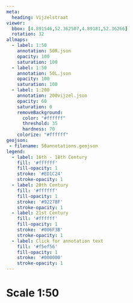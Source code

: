 ```yaml
---
meta:
  heading: Vijzelstraat
viewer:
  bbox: [4.891546,52.362507,4.89181,52.36266]
  rotation: 32
allmaps:
  - label: 1:50
    annotation: 50R.json
    opacity: 100
    saturation: 100
  - label: 1:50
    annotation: 50L.json
    opacity: 100
    saturation: 100
  - label: 1:200
    annotation: 200vijzel.json
    opacity: 60
    saturation: 0
    removeBackground:
      color: "#ffffff"
      threshold: 35
      hardness: 70
    colorize: "#ffffff"
geojson:
 - filename: 50annotations.geojson
legend:
  - label: 16th - 18th Century
    fill: '#ffffff'
    fill-opacity: 1
    stroke: '#ED1C24'
    stroke-opacity: 1
  - label: 20th Century
    fill: '#ffffff'
    fill-opacity: 1
    stroke: '#92278F'
    stroke-opacity: 1
  - label: 21st Century
    fill: '#ffffff'
    fill-opacity: 1
    stroke: '#006F3B'
    stroke-opacity: 1
  - label: Click for annotation text
    fill: '#f5ef56'
    fill-opacity: 1
    stroke: '#000000'
    stroke-opacity: 1
---
```

# Scale 1:50